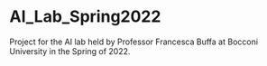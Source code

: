 # AI_Lab_Spring2022
Project for the AI lab held by Professor Francesca Buffa at Bocconi University in the Spring of 2022.
